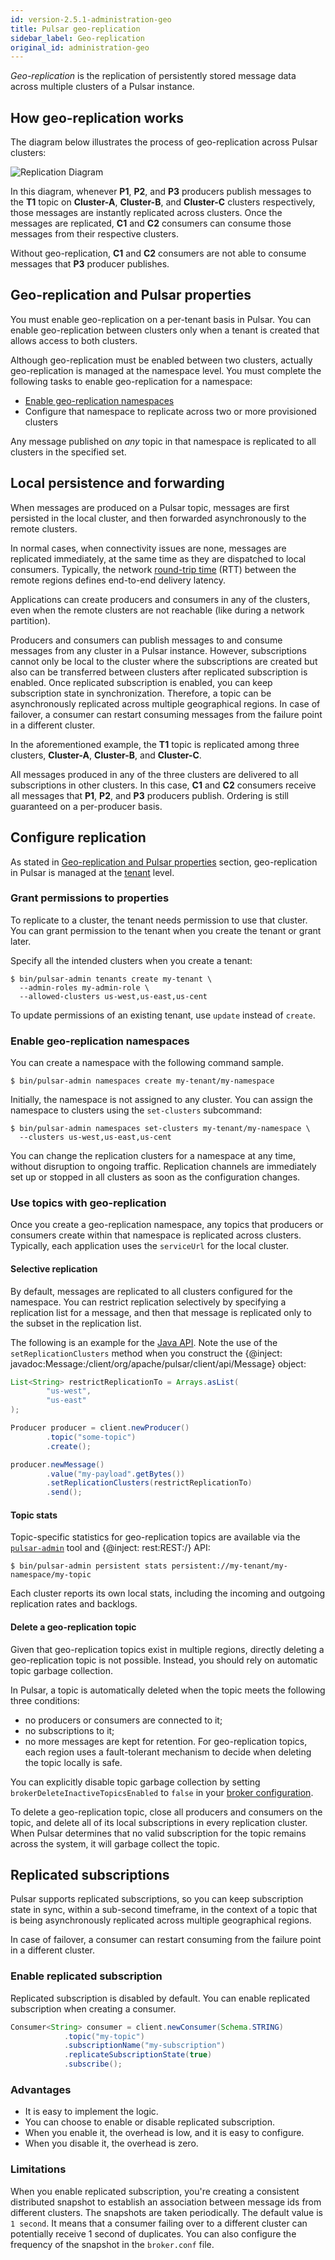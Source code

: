 ```yaml
---
id: version-2.5.1-administration-geo
title: Pulsar geo-replication
sidebar_label: Geo-replication
original_id: administration-geo
---
```


*Geo-replication* is the replication of persistently stored message data across multiple clusters of a Pulsar instance.

## How geo-replication works

The diagram below illustrates the process of geo-replication across Pulsar clusters:

![Replication Diagram](assets/geo-replication.png)

In this diagram, whenever **P1**, **P2**, and **P3** producers publish messages to the **T1** topic on **Cluster-A**, **Cluster-B**, and **Cluster-C** clusters respectively, those messages are instantly replicated across clusters. Once the messages are replicated, **C1** and **C2** consumers can consume those messages from their respective clusters.

Without geo-replication, **C1** and **C2** consumers are not able to consume messages that **P3** producer publishes.

## Geo-replication and Pulsar properties

You must enable geo-replication on a per-tenant basis in Pulsar. You can enable geo-replication between clusters only when a tenant is created that allows access to both clusters.

Although geo-replication must be enabled between two clusters, actually geo-replication is managed at the namespace level. You must complete the following tasks to enable geo-replication for a namespace:

* [Enable geo-replication namespaces](#enable-geo-replication-namespaces)
* Configure that namespace to replicate across two or more provisioned clusters

Any message published on *any* topic in that namespace is replicated to all clusters in the specified set.

## Local persistence and forwarding

When messages are produced on a Pulsar topic, messages are first persisted in the local cluster, and then forwarded asynchronously to the remote clusters.

In normal cases, when connectivity issues are none, messages are replicated immediately, at the same time as they are dispatched to local consumers. Typically, the network [round-trip time](https://en.wikipedia.org/wiki/Round-trip_delay_time) (RTT) between the remote regions defines end-to-end delivery latency.

Applications can create producers and consumers in any of the clusters, even when the remote clusters are not reachable (like during a network partition).

Producers and consumers can publish messages to and consume messages from any cluster in a Pulsar instance. However, subscriptions cannot only be local to the cluster where the subscriptions are created but also can be transferred between clusters after replicated subscription is enabled. Once replicated subscription is enabled, you can keep subscription state in synchronization. Therefore, a topic can be asynchronously replicated across multiple geographical regions. In case of failover, a consumer can restart consuming messages from the failure point in a different cluster.

In the aforementioned example, the **T1** topic is replicated among three clusters, **Cluster-A**, **Cluster-B**, and **Cluster-C**.

All messages produced in any of the three clusters are delivered to all subscriptions in other clusters. In this case, **C1** and **C2** consumers receive all messages that **P1**, **P2**, and **P3** producers publish. Ordering is still guaranteed on a per-producer basis.

## Configure replication

As stated in [Geo-replication and Pulsar properties](#geo-replication-and-pulsar-properties) section, geo-replication in Pulsar is managed at the [tenant](reference-terminology.md#tenant) level.

### Grant permissions to properties

To replicate to a cluster, the tenant needs permission to use that cluster. You can grant permission to the tenant when you create the tenant or grant later.

Specify all the intended clusters when you create a tenant:

```shell
$ bin/pulsar-admin tenants create my-tenant \
  --admin-roles my-admin-role \
  --allowed-clusters us-west,us-east,us-cent
```

To update permissions of an existing tenant, use `update` instead of `create`.

### Enable geo-replication namespaces

You can create a namespace with the following command sample.

```shell
$ bin/pulsar-admin namespaces create my-tenant/my-namespace
```

Initially, the namespace is not assigned to any cluster. You can assign the namespace to clusters using the `set-clusters` subcommand:

```shell
$ bin/pulsar-admin namespaces set-clusters my-tenant/my-namespace \
  --clusters us-west,us-east,us-cent
```

You can change the replication clusters for a namespace at any time, without disruption to ongoing traffic. Replication channels are immediately set up or stopped in all clusters as soon as the configuration changes.

### Use topics with geo-replication

Once you create a geo-replication namespace, any topics that producers or consumers create within that namespace is replicated across clusters. Typically, each application uses the `serviceUrl` for the local cluster.

#### Selective replication

By default, messages are replicated to all clusters configured for the namespace. You can restrict replication selectively by specifying a replication list for a message, and then that message is replicated only to the subset in the replication list.

The following is an example for the [Java API](client-libraries-java.md). Note the use of the `setReplicationClusters` method when you construct the {@inject: javadoc:Message:/client/org/apache/pulsar/client/api/Message} object:

```java
List<String> restrictReplicationTo = Arrays.asList(
        "us-west",
        "us-east"
);

Producer producer = client.newProducer()
        .topic("some-topic")
        .create();

producer.newMessage()
        .value("my-payload".getBytes())
        .setReplicationClusters(restrictReplicationTo)
        .send();
```

#### Topic stats

Topic-specific statistics for geo-replication topics are available via the [`pulsar-admin`](reference-pulsar-admin.md) tool and {@inject: rest:REST:/} API:

```shell
$ bin/pulsar-admin persistent stats persistent://my-tenant/my-namespace/my-topic
```

Each cluster reports its own local stats, including the incoming and outgoing replication rates and backlogs.

#### Delete a geo-replication topic

Given that geo-replication topics exist in multiple regions, directly deleting a geo-replication topic is not possible. Instead, you should rely on automatic topic garbage collection.

In Pulsar, a topic is automatically deleted when the topic meets the following three conditions:
- no producers or consumers are connected to it;
- no subscriptions to it;
- no more messages are kept for retention. 
For geo-replication topics, each region uses a fault-tolerant mechanism to decide when deleting the topic locally is safe.

You can explicitly disable topic garbage collection by setting `brokerDeleteInactiveTopicsEnabled` to `false` in your [broker configuration](reference-configuration.md#broker).

To delete a geo-replication topic, close all producers and consumers on the topic, and delete all of its local subscriptions in every replication cluster. When Pulsar determines that no valid subscription for the topic remains across the system, it will garbage collect the topic.

## Replicated subscriptions

Pulsar supports replicated subscriptions, so you can keep subscription state in sync, within a sub-second timeframe, in the context of a topic that is being asynchronously replicated across multiple geographical regions.

In case of failover, a consumer can restart consuming from the failure point in a different cluster. 

### Enable replicated subscription

Replicated subscription is disabled by default. You can enable replicated subscription when creating a consumer. 

```java
Consumer<String> consumer = client.newConsumer(Schema.STRING)
            .topic("my-topic")
            .subscriptionName("my-subscription")
            .replicateSubscriptionState(true)
            .subscribe();
```

### Advantages

 * It is easy to implement the logic. 
 * You can choose to enable or disable replicated subscription.
 * When you enable it, the overhead is low, and it is easy to configure. 
 * When you disable it, the overhead is zero.

### Limitations

When you enable replicated subscription, you're creating a consistent distributed snapshot to establish an association between message ids from different clusters. The snapshots are taken periodically. The default value is `1 second`. It means that a consumer failing over to a different cluster can potentially receive 1 second of duplicates. You can also configure the frequency of the snapshot in the `broker.conf` file.
